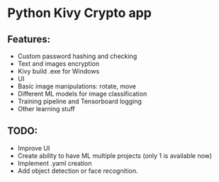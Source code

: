 # Python Kivy Crypto app
## Features:
* Custom password hashing and checking
* Text and images encryption
* Kivy build .exe for Windows
* UI
* Basic image manipulations: rotate, move
* Different ML models for image classification
* Training pipeline and Tensorboard logging
* Other learning stuff
## TODO:
* Improve UI
* Create ability to have ML multiple projects (only 1 is available now)
* Implement .yaml creation
* Add object detection or face recognition.